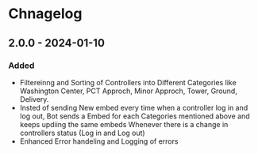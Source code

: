 # Chnagelog

## 2.0.0 - 2024-01-10

### Added 
- Filtereinng and Sorting of Controllers into Different Categories like Washington Center, PCT Approch, Minor Approch, Tower, Ground, Delivery.
- Insted of sending New embed every time when a controller log in and log out, Bot sends a Embed for each Categories mentioned above and keeps updiing the same embeds Whenever there is a change in controllers status (Log in and Log out)
- Enhanced Error handeling and Logging of errors
